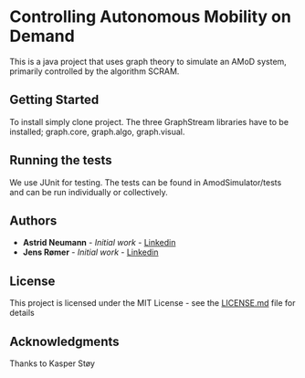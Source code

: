 # Controlling Autonomous Mobility on Demand

This is a java project that uses graph theory to simulate an AMoD system, primarily controlled by the algorithm SCRAM.

## Getting Started

To install simply clone project. The three GraphStream libraries have to be installed; graph.core, graph.algo, graph.visual.

## Running the tests

We use JUnit for testing. The tests can be found in AmodSimulator/tests and can be run individually or collectively.

## Authors

* **Astrid Neumann** - *Initial work* - [Linkedin](https://www.linkedin.com/in/astrid-neumann-46693224/)
* **Jens Rømer** - *Initial work* - [Linkedin](...)

## License

This project is licensed under the MIT License - see the [LICENSE.md](LICENSE.md) file for details

## Acknowledgments

Thanks to Kasper Støy
